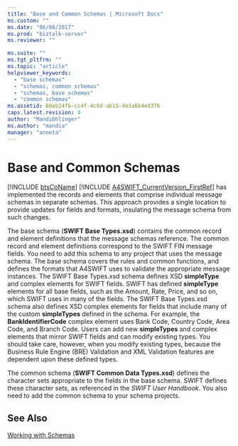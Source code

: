 ```yaml
---
title: "Base and Common Schemas | Microsoft Docs"
ms.custom: ""
ms.date: "06/08/2017"
ms.prod: "biztalk-server"
ms.reviewer: ""

ms.suite: ""
ms.tgt_pltfrm: ""
ms.topic: "article"
helpviewer_keywords: 
  - "base schemas"
  - "schemas, common schemas"
  - "schemas, base schemas"
  - "common schemas"
ms.assetid: 60eb24f6-cc4f-4c6d-ab15-9e3a6b4ed376
caps.latest.revision: 4
author: "MandiOhlinger"
ms.author: "mandia"
manager: "anneta"
---
```

# Base and Common Schemas
[!INCLUDE [btsCoName](../../includes/btsconame-md.md)] [!INCLUDE [A4SWIFT_CurrentVersion_FirstRef](../../includes/a4swift-currentversion-firstref-md.md)] has implemented the records and elements that comprise individual message schemas in separate schemas. This approach provides a single location to provide updates for fields and formats, insulating the message schema from such changes.  
  
 The base schema (**SWIFT Base Types.xsd**) contains the common record and element definitions that the message schemas reference. The common record and element definitions correspond to the SWIFT FIN message fields. You need to add this schema to any project that uses the message schema. The base schema covers the rules and common functions, and defines the formats that A4SWIFT uses to validate the appropriate message instances. The SWIFT Base Types.xsd schema defines XSD **simpleType** and complex elements for SWIFT fields. SWIFT has defined **simpleType** elements for all base fields, such as the Amount, Rate, Price, and so on, which SWIFT uses in many of the fields. The SWIFT Base Types.xsd schema also defines XSD complex elements for fields that include many of the custom **simpleTypes** defined in the schema. For example, the **BankIdentifierCode** complex element uses Bank Code, Country Code, Area Code, and Branch Code. Users can add new **simpleTypes** and complex elements that mirror SWIFT fields and can modify existing types. You should take care, however, when you modify existing types, because the Business Rule Engine (BRE) Validation and XML Validation features are dependent upon these defined types.  
  
 The common schema (**SWIFT Common Data Types.xsd**) defines the character sets appropriate to the fields in the base schema. SWIFT defines these character sets, as referenced in the *SWIFT User Handbook*. You also need to add the common schema to your schema projects.  
  
## See Also  
 [Working with Schemas](../../adapters-and-accelerators/accelerator-swift/working-with-schemas.md)